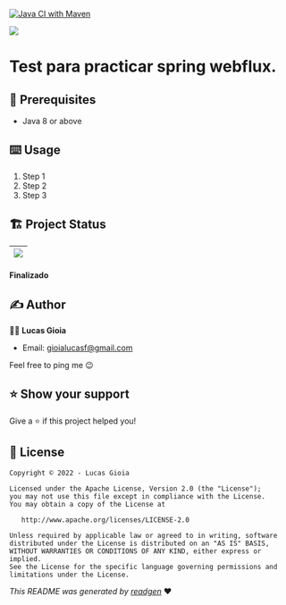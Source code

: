 [![Java CI with Maven](https://github.com/lucas-gio/webflux-practicas-introduccion/actions/workflows/maven.yml/badge.svg)](https://github.com/lucas-gio/webflux-practicas-introduccion/actions/workflows/maven.yml)

![](cover.jpeg)

# Test para practicar spring webflux.

## 🦿 Prerequisites

- Java 8 or above

## ⌨️ Usage

1. Step 1
1. Step 2
1. Step 3


## 🏗 Project Status

|![](https://i.giphy.com/media/7Sk1DclBgQoVyGCSPx/giphy.gif) |
|:--:|
#### Finalizado

## ✍️ Author

🧑🏻 **Lucas Gioia**

* Email: gioialucasf@gmail.com

Feel free to ping me 😉

## ⭐️ Show your support

Give a ⭐️ if this project helped you!


## 📝 License

```
Copyright © 2022 - Lucas Gioia

Licensed under the Apache License, Version 2.0 (the "License");
you may not use this file except in compliance with the License.
You may obtain a copy of the License at

   http://www.apache.org/licenses/LICENSE-2.0

Unless required by applicable law or agreed to in writing, software
distributed under the License is distributed on an "AS IS" BASIS,
WITHOUT WARRANTIES OR CONDITIONS OF ANY KIND, either express or implied.
See the License for the specific language governing permissions and
limitations under the License.
```

_This README was generated by [readgen](https://github.com/theapache64/readgen)_ ❤
